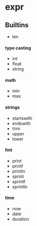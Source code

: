# expr

## Builtins
* len

#### type casting
* int
* float
* string

#### math
* min
* max

#### strings
* startswith
* endswith
* trim
* upper
* lower

#### fmt
* print
* printf
* println
* sprint
* sprintf
* sprintln

#### time
* now
* date
* duration
